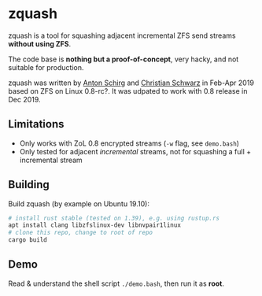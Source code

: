 # zquash

zquash is a tool for squashing adjacent incremental ZFS send streams **without using ZFS**.

The code base is **nothing but a proof-of-concept**, very hacky, and not suitable for production.

zquash was written by [Anton Schirg](https://github.com/antonxy) and [Christian Schwarz](https://cschwarz.com) in Feb-Apr 2019 based on ZFS on Linux 0.8-rc?.
It was udpated to work with 0.8 release in Dec 2019.

## Limitations

* Only works with ZoL 0.8 encrypted streams (`-w` flag, see `demo.bash`)
* Only tested for adjacent _incremental_ streams, not for squashing a full + incremental stream

## Building

Build zquash (by example on Ubuntu 19.10):
```bash
# install rust stable (tested on 1.39), e.g. using rustup.rs
apt install clang libzfslinux-dev libnvpair1linux
# clone this repo, change to root of repo
cargo build
```

## Demo

Read & understand the shell script `./demo.bash`, then run it as **root**.

